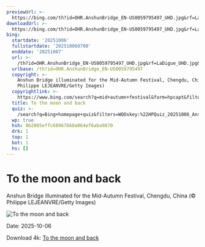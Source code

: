 ```yaml
---
previewUrl: >-
  https://bing.com/th?id=OHR.AnshunBridge_EN-US0059795497_UHD.jpg&rf=LaDigue_UHD.jpg&pid=hp&w=1024&h=576&rs=1&c=4
downloadUrl: >-
  https://bing.com/th?id=OHR.AnshunBridge_EN-US0059795497_UHD.jpg&rf=LaDigue_UHD.jpg&pid=hp&w=3840&h=2160&rs=1&c=4
bing:
  startdate: '20251006'
  fullstartdate: '202510060700'
  enddate: '20251007'
  url: >-
    /th?id=OHR.AnshunBridge_EN-US0059795497_UHD.jpg&rf=LaDigue_UHD.jpg&pid=hp&w=3840&h=2160&rs=1&c=4
  urlbase: /th?id=OHR.AnshunBridge_EN-US0059795497
  copyright: >-
    Anshun Bridge illuminated for the Mid-Autumn Festival, Chengdu, China (©
    Philippe LEJEANVRE/Getty Images)
  copyrightlink: >-
    https://www.bing.com/search?q=mid+autumn+festival&form=hpcapt&filters=HpDate%3a%2220251006_0700%22
  title: To the moon and back
  quiz: >-
    /search?q=Bing+homepage+quiz&filters=WQOskey:%22HPQuiz_20251006_AnshunBridge%22&FORM=HPQUIZ
  wp: true
  hsh: 0b2005effc68967668a064ef6aba9870
  drk: 1
  top: 1
  bot: 1
  hs: []
---
```

# To the moon and back

Anshun Bridge illuminated for the Mid-Autumn Festival, Chengdu, China (© Philippe LEJEANVRE/Getty Images)

![To the moon and back](https://bing.com/th?id=OHR.AnshunBridge_EN-US0059795497_UHD.jpg&rf=LaDigue_UHD.jpg&pid=hp&w=1024&h=576&rs=1&c=4)

Date: 2025-10-06

Download 4k: [To the moon and back](https://bing.com/th?id=OHR.AnshunBridge_EN-US0059795497_UHD.jpg&rf=LaDigue_UHD.jpg&pid=hp&w=3840&h=2160&rs=1&c=4)
